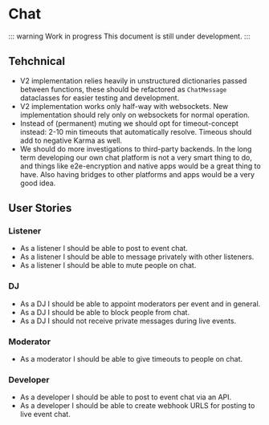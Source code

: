 # Chat

::: warning Work in progress
This document is still under development.
:::

## Tehchnical

- V2 implementation relies heavily in unstructured dictionaries passed between functions, these should be refactored as `ChatMessage` dataclasses for easier testing and development.
- V2 implementation works only half-way with websockets. New implementation should rely only on websockets for normal operation.
- Instead of (permanent) muting we should opt for timeout-concept instead: 2-10 min timeouts that automatically resolve. Timeous should add to negative Karma as well.
- We should do more investigations to third-party backends. In the long term developing our own chat platform is not a very smart thing to do, and things like e2e-encryption and native apps would be a great thing to have. Also having bridges to other platforms and apps would be a very good idea.

## User Stories

### Listener

- As a listener I should be able to post to event chat.
- As a listener I should be able to message privately with other listeners.
- As a listener I should be able to mute people on chat.

### DJ

- As a DJ I should be able to appoint moderators per event and in general.
- As a DJ I should be able to block people from chat.
- As a DJ I should not receive private messages during live events.

### Moderator

- As a moderator I should be able to give timeouts to people on chat.

### Developer

- As a developer I should be able to post to event chat via an API.
- As a developer I should be able to create webhook URLS for posting to live event chat.
